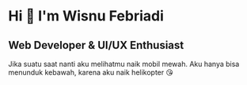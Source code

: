 Hi 👋 I'm Wisnu Febriadi
===============================

## Web Developer & UI/UX Enthusiast

Jika suatu saat nanti aku melihatmu naik mobil mewah. 
Aku hanya bisa menunduk kebawah, karena aku naik helikopter 😘
